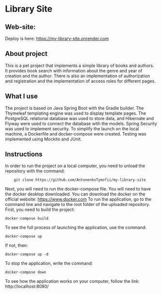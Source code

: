 # Library Site

## Web-site:
Deploy is here: https://my-library-site.onrender.com

## About project

This is a pet project that implements a simple library of books and authors. 
It provides book search with information about the genre and year of creation 
and the author. There is also an implementation of authorization and registration 
and the implementation of access roles for different pages.

## What I use

The project is based on Java Spring Boot with the Gradle builder. 
The Thymeleaf templating engine was used to display template pages. 
The PostgreSQL relational database was used to store data, and Hibernate 
and Flyway were used to connect the database with the models. Spring 
Security was used to implement security. To simplify the launch on the 
local machine, a Dockerfile and docker-compose were created. 
Testing was implemented using Mockito and JUnit.

## Instructions
In order to run the project on a local computer,
you need to unload the repository with the command:
```
    git clone https://github.com/AntonenkoTymofii/my-library-site
```

Next, you will need to run the docker-compose file.
You will need to have the docker desktop downloaded.
You can download the docker on the official website: https://www.docker.com
To run the application, go to the command line and navigate to
the root folder of the uploaded repository.
First, you need to build the project:

```
docker-compose build
```

To see the full process of launching the application, use the command:

```
docker-compose up
``` 

If not, then:

```
docker-compose up -d
```

To stop the application, write the command:

```
docker-compose down
```

To see how the application works on your computer,
follow the link: http://localhost:8080/